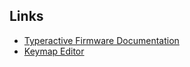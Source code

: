 ## Links
- [Typeractive Firmware Documentation](https://docs.typeractive.xyz/build-guides/lily58-wireless/firmware)
- [Keymap Editor](https://nickcoutsos.github.io/keymap-editor/)
